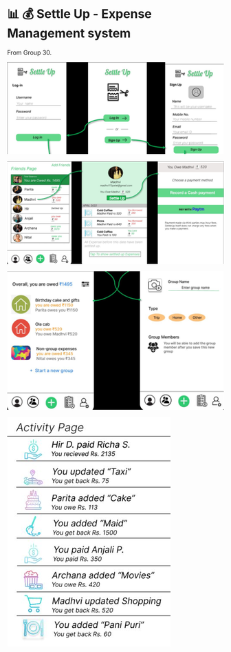 # :bar_chart: :moneybag: Settle Up - Expense Management system

From Group 30.

![Budget Tracker 1](E1.JPG)


![Budget Tracker 2](E2.JPG)


![Budget Tracker 3](E3.JPG)


![Budget Tracker 4](E4.JPG)
